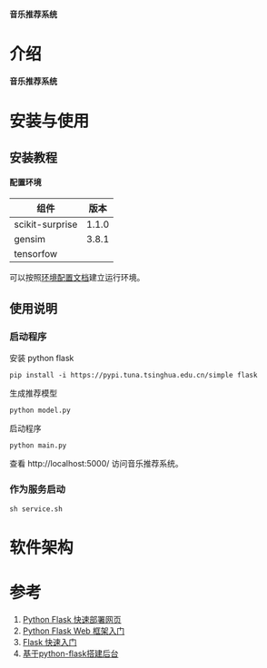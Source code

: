 **音乐推荐系统**

# 介绍
**音乐推荐系统**

# 安装与使用

## 安装教程

#### 配置环境

| 组件            | 版本 |
| --------------- | ---- |
| scikit-surprise |  1.1.0    |
| gensim          |  3.8.1    |
| tensorfow       |      |

可以按照[环境配置文档](doc/environments.md)建立运行环境。

## 使用说明

### 启动程序
安装 python flask

```shell script
pip install -i https://pypi.tuna.tsinghua.edu.cn/simple flask
```

生成推荐模型

```shell script
python model.py
```


启动程序

```shell script
python main.py
```

查看 http://localhost:5000/ 访问音乐推荐系统。


### 作为服务启动

```shell script
sh service.sh
```

# 软件架构



# 参考
1. [Python Flask 快速部署网页](https://www.jianshu.com/p/c8b321087eca)
2. [Python Flask Web 框架入门](https://blog.csdn.net/sinat_38682860/article/details/82354342)
2. [Flask 快速入门](http://docs.jinkan.org/docs/flask/quickstart.html#a-minimal-application)
3. [基于python-flask搭建后台](https://blog.csdn.net/WinerChopin/article/details/81060230)